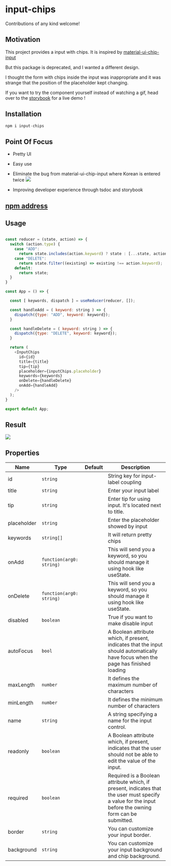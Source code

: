 # input-chips
Contributions of any kind welcome!
## Motivation
This project provides a input with chips. It is inspired by [material-ui-chip-input](https://www.npmjs.com/package/material-ui-chip-input)

But this package is deprecated, and I wanted a different design.

I thought the form with chips inside the input was inappropriate and it was strange that the position of the placeholder kept changing.

If you want to try the component yourself instead of watching a gif, head over to the [storybook](https://63961733d24ff60abfa4c861-lfrqimfugu.chromatic.com/?path=/story/inputchips--input-chips-with-title) for a live demo !

## Installation

```js
npm i input-chips
```

## Point Of Focus
- Pretty UI 

- Easy use

- Eliminate the bug from material-ui-chip-input where Korean is entered twice
![](https://velog.velcdn.com/images/dusdjeks/post/77db6d3b-6be7-4c3c-9ec3-8a0c5b093add/image.gif)

- Improving developer experience through tsdoc and storybook

## [npm address](https://www.npmjs.com/package/input-chips)

## Usage

```js

const reducer = (state, action) => {
  switch (action.type) {
    case "ADD":
      return state.includes(action.keyword) ? state : [...state, action.keyword];
    case "DELETE":
      return state.filter((existing) => existing !== action.keyword);
    default: 
      return state;
  }
}

const App = () => {

  const [ keywords, dispatch ] = useReducer(reducer, []);

  const handleAdd = ( keyword: string ) => {
    dispatch({type: "ADD", keyword: keyword});
  }

  const handleDelete = ( keyword: string ) => {
    dispatch({type: "DELETE", keyword: keyword});
  }

  return (
    <InputChips 
      id={id}
      title={title} 
      tip={tip}
      placeholder={inputChips.placeholder}
      keywords={keywords}
      onDelete={handleDelete}
      onAdd={handleAdd}
    />
  );
}

export default App;

```

## Result

![](https://velog.velcdn.com/images/dusdjeks/post/4d2bf199-0679-4e01-8a36-7f08960d65f9/image.gif)


## Properties
|Name|Type|Default|Description|
|---|---|---|---|
|id|`string`||String key for input-label coupling
|title|`string`||Enter your input label
|tip|`string`||Enter tip for using input. It's located next to title.
|placeholder|`string`||Enter the placeholder showed by input
|keywords|`string[]`||It will return pretty chips
|onAdd|`function(arg0: string)`||This will send you a keyword, so you should manage it using hook like useState.
|onDelete|`function(arg0: string)`||This will send you a keyword, so you should manage it using hook like useState.
|disabled|`boolean`||True if you want to make disable input
|autoFocus|`bool`||A Boolean attribute which, if present, indicates that the input should automatically have focus when the page has finished loading
|maxLength|`number`||It defines the maximum number of characters
|minLength|`number`||It defines the minimum number of characters
|name|`string`||A string specifying a name for the input control.
|readonly|`boolean`||A Boolean attribute which, if present, indicates that the user should not be able to edit the value of the input.
|required|`boolean`||Required is a Boolean attribute which, if present, indicates that the user must specify a value for the input before the owning form can be submitted.
|border|`string`||You can customize your input border. 
|background|`string`||You can customize your input background and chip background. 
